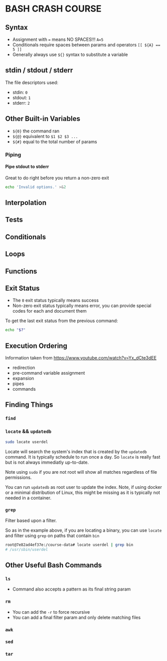 # BASH CRASH COURSE

## Syntax

- Assignment with `=` means NO SPACES!!!  `A=5`
- Conditionals require spaces between params and operators `[[ ${A} == 5 ]]`
- Generally always use `${}` syntax to substitute a variable

## stdin / stdout / stderr

The file descriptors used:

- stdin: `0`
- stdout: `1`
- stderr: `2`

## Other Built-in Variables

- `${0}` the command ran
- `${@}` equivalent to `$1 $2 $3 ...`
- `${#}` equal to the total number of params

### Piping

#### Pipe stdout to stderr

Great to do right before you return a non-zero exit

```bash
echo 'Invalid options.' >&2
```


## Interpolation

## Tests

## Conditionals

## Loops

## Functions

## Exit Status

- The `0` exit status typically means success
- Non-zero exit status typically means error, you can provide special codes for each and document them

To get the last exit status from the previous command:

```bash
echo "$?"
```

## Execution Ordering

Information taken from https://www.youtube.com/watch?v=Yx_dCte3dEE

- redirection
- pre-command variable assignment
- expansion
- pipes
- commands


## Finding Things

### `find`

### `locate` && `updatedb`

```bash
sudo locate userdel
```

Locate will search the system's index that is created by the `updatedb` command. It is typically schedule to run once a day. So `locate` is really fast but is not always immediatly up-to-date.

Note using `sudo` if you are not root will show all matches regardless of file permissions.

You can run `updatedb` as root user to update the index. Note, if using docker or a minimal distribution of Linux, this might be missing as it is typically not needed in a container.

### `grep`

Filter based upon a filter.

So as in the example above, if you are locating a binary, you can use `locate` and filter using `grep` on paths that contain `bin`

```bash
root@7e82ad4ef37e:/course-data# locate userdel | grep bin
# /usr/sbin/userdel
```


## Other Useful Bash Commands

### `ls`

- Command also accepts a pattern as its final string param

### `rm`

- You can add the `-r` to force recursive
- You can add a final filter param and only delete matching files

### `awk`

### `sed`

### `tar`

